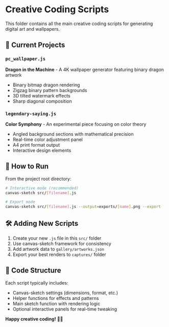 # Creative Coding Scripts

This folder contains all the main creative coding scripts for generating digital art and wallpapers.

## 🎨 Current Projects

### `pc_wallpaper.js`
**Dragon in the Machine** - A 4K wallpaper generator featuring binary dragon artwork
- Binary bitmap dragon rendering
- Zigzag binary pattern backgrounds  
- 3D tilted watermark effects
- Sharp diagonal composition

### `legendary-saying.js`
**Color Symphony** - An experimental piece focusing on color theory
- Angled background sections with mathematical precision
- Real-time color adjustment panel
- A4 print format output
- Interactive design elements

## 🚀 How to Run

From the project root directory:

```bash
# Interactive mode (recommended)
canvas-sketch src/[filename].js

# Export mode
canvas-sketch src/[filename].js --output=exports/[name].png --export
```

## 🛠️ Adding New Scripts

1. Create your new `.js` file in this `src/` folder
2. Use canvas-sketch framework for consistency
3. Add artwork data to `gallery/artworks.json`
4. Export your best renders to `captures/` folder

## 📝 Code Structure

Each script typically includes:
- Canvas-sketch settings (dimensions, format, etc.)
- Helper functions for effects and patterns
- Main sketch function with rendering logic
- Optional interactive panels for real-time tweaking

**Happy creative coding!** 🎨✨